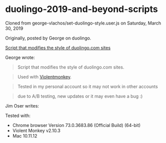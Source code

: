 # duolingo-2019-and-beyond-scripts

Cloned from  george-vlachos/set-duolingo-style.user.js on Saturday, March 30, 2019

Originally, posted by George on duolingo.

[Script that modifies the style of duolingo.com sites](https://forum.duolingo.com/comment/31485177)

George wrote:

> Script that modifies the style of duolingo.com sites.

> Used with [Violentmonkey](https://violentmonkey.github.io).

> Tested in my personal account so it may not work in other accounts

> due to A/B testing, new updates or it may even have a bug :)

Jim Oser writes:

Tested with:
* Chrome browser Version 73.0.3683.86 (Official Build) (64-bit)
* Violent Monkey v2.10.3
* Mac 10.11.12
